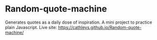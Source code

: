 # Random-quote-machine

Generates quotes as a daily dose of inspiration. A mini project to practice plain Javascript. Live site: https://cathleys.github.io/Random-quote-machine/
